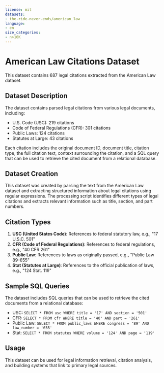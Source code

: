 ```yaml
---
license: mit
datasets:
- the-ride-never-ends/american_law
language:
- en
size_categories:
- n>10K
---
```


# American Law Citations Dataset

This dataset contains 687 legal citations extracted from the American Law dataset.

## Dataset Description

The dataset contains parsed legal citations from various legal documents, including:

- U.S. Code (USC): 219 citations
- Code of Federal Regulations (CFR): 301 citations
- Public Laws: 124 citations
- Statutes at Large: 43 citations

Each citation includes the original document ID, document title, citation type, the full citation text, 
context surrounding the citation, and a SQL query that can be used to retrieve the cited document from a relational database.

## Dataset Creation

This dataset was created by parsing the text from the American Law dataset and extracting structured information 
about legal citations using regular expressions. The processing script identifies different types of legal citations 
and extracts relevant information such as title, section, and part numbers.

## Citation Types

1. **USC (United States Code)**: References to federal statutory law, e.g., "17 U.S.C. 501"
2. **CFR (Code of Federal Regulations)**: References to federal regulations, e.g., "40 CFR 261"
3. **Public Law**: References to laws as originally passed, e.g., "Public Law 89-655"
4. **Stat (Statutes at Large)**: References to the official publication of laws, e.g., "124 Stat. 119"

## Sample SQL Queries

The dataset includes SQL queries that can be used to retrieve the cited documents from a relational database:

- USC: `SELECT * FROM usc WHERE title = '17' AND section = '501'`
- CFR: `SELECT * FROM cfr WHERE title = '40' AND part = '261'`
- Public Law: `SELECT * FROM public_laws WHERE congress = '89' AND law_number = '655'`
- Stat: `SELECT * FROM statutes WHERE volume = '124' AND page = '119'`

## Usage

This dataset can be used for legal information retrieval, citation analysis, and building systems that link to primary legal sources.
